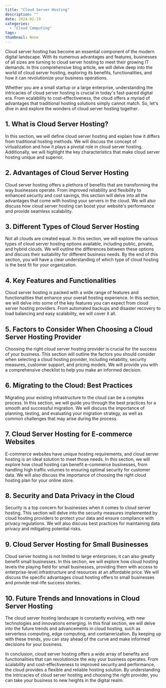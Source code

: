 ```yaml
---
title: "Cloud Server Hosting"
description: ""
date: 2024-02-19
categories:
  - "Cloud Computing"
tags:
thumbnail: None
---
```


<p>Cloud server hosting has become an essential component of the modern digital landscape. With its numerous advantages and features, businesses of all sizes are turning to cloud server hosting to meet their growing IT demands. In this comprehensive blog article, we will delve deep into the world of cloud server hosting, exploring its benefits, functionalities, and how it can revolutionize your business operations.</p>

<p>Whether you are a small startup or a large enterprise, understanding the intricacies of cloud server hosting is crucial in today's fast-paced digital era. From scalability to cost-effectiveness, the cloud offers a myriad of advantages that traditional hosting solutions simply cannot match. So, let's dive in and explore the wonders of cloud server hosting together.</p>

<h2>1. What is Cloud Server Hosting?</h2>
<p>In this section, we will define cloud server hosting and explain how it differs from traditional hosting methods. We will discuss the concept of virtualization and how it plays a pivotal role in cloud server hosting. Additionally, we will highlight the key characteristics that make cloud server hosting unique and superior.</p>

<h2>2. Advantages of Cloud Server Hosting</h2>
<p>Cloud server hosting offers a plethora of benefits that are transforming the way businesses operate. From improved reliability and flexibility to enhanced security and cost savings, this section will delve into all the advantages that come with hosting your servers in the cloud. We will also discuss how cloud server hosting can boost your website's performance and provide seamless scalability.</p>

<h2>3. Different Types of Cloud Server Hosting</h2>
<p>Not all clouds are created equal. In this section, we will explore the various types of cloud server hosting options available, including public, private, and hybrid clouds. We will outline the differences between these options and discuss their suitability for different business needs. By the end of this section, you will have a clear understanding of which type of cloud hosting is the best fit for your organization.</p>

<h2>4. Key Features and Functionalities</h2>
<p>Cloud server hosting is packed with a wide range of features and functionalities that enhance your overall hosting experience. In this section, we will delve into some of the key features you can expect from cloud server hosting providers. From automated backups and disaster recovery to load balancing and easy scalability, we will cover it all.</p>

<h2>5. Factors to Consider When Choosing a Cloud Server Hosting Provider</h2>
<p>Choosing the right cloud server hosting provider is crucial for the success of your business. This section will outline the factors you should consider when selecting a cloud hosting provider, including reliability, security measures, customer support, and pricing models. We will provide you with a comprehensive checklist to help you make an informed decision.</p>

<h2>6. Migrating to the Cloud: Best Practices</h2>
<p>Migrating your existing infrastructure to the cloud can be a complex process. In this section, we will guide you through the best practices for a smooth and successful migration. We will discuss the importance of planning, testing, and evaluating your migration strategy, as well as common challenges that may arise during the process.</p>

<h2>7. Cloud Server Hosting for E-commerce Websites</h2>
<p>E-commerce websites have unique hosting requirements, and cloud server hosting is an ideal solution to meet those needs. In this section, we will explore how cloud hosting can benefit e-commerce businesses, from handling high traffic volumes to ensuring optimal security for customer data. We will also discuss the importance of choosing the right cloud hosting plan for your online store.</p>

<h2>8. Security and Data Privacy in the Cloud</h2>
<p>Security is a top concern for businesses when it comes to cloud server hosting. This section will delve into the security measures implemented by cloud hosting providers to protect your data and ensure compliance with privacy regulations. We will also discuss best practices for maintaining data privacy and mitigating potential risks.</p>

<h2>9. Cloud Server Hosting for Small Businesses</h2>
<p>Cloud server hosting is not limited to large enterprises; it can also greatly benefit small businesses. In this section, we will explore how cloud hosting levels the playing field for small businesses, providing them with access to enterprise-level infrastructure and resources at an affordable price. We will discuss the specific advantages cloud hosting offers to small businesses and provide real-life success stories.</p>

<h2>10. Future Trends and Innovations in Cloud Server Hosting</h2>
<p>The cloud server hosting landscape is constantly evolving, with new technologies and innovations emerging. In this final section, we will delve into the future trends and advancements in cloud hosting, such as serverless computing, edge computing, and containerization. By keeping up with these trends, you can stay ahead of the curve and make informed decisions for your business.</p>

<p>In conclusion, cloud server hosting offers a wide array of benefits and functionalities that can revolutionize the way your business operates. From scalability and cost-effectiveness to improved security and performance, the cloud provides a flexible and reliable hosting solution. By understanding the intricacies of cloud server hosting and choosing the right provider, you can take your business to new heights in the digital realm.</p>